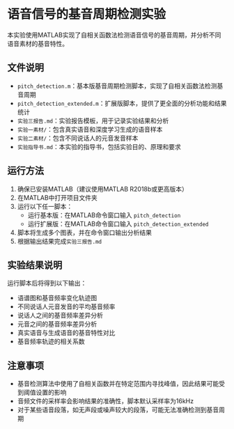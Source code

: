 # 语音信号的基音周期检测实验

本实验使用MATLAB实现了自相关函数法检测语音信号的基音周期，并分析不同语音素材的基音特性。

## 文件说明

- `pitch_detection.m`：基本版基音周期检测脚本，实现了自相关函数法检测基音周期
- `pitch_detection_extended.m`：扩展版脚本，提供了更全面的分析功能和结果统计
- `实验三报告.md`：实验报告模板，用于记录实验结果和分析
- `实验一素材/`：包含真实语音和深度学习生成的语音样本
- `实验二素材/`：包含不同说话人的元音发音样本
- `实验指导书.md`：本实验的指导书，包括实验目的、原理和要求

## 运行方法

1. 确保已安装MATLAB（建议使用MATLAB R2018b或更高版本）
2. 在MATLAB中打开项目文件夹
3. 运行以下任一脚本：
   - 运行基本版：在MATLAB命令窗口输入 `pitch_detection`
   - 运行扩展版：在MATLAB命令窗口输入 `pitch_detection_extended`
4. 脚本将生成多个图表，并在命令窗口输出分析结果
5. 根据输出结果完成`实验三报告.md`

## 实验结果说明

运行脚本后将得到以下输出：

- 语谱图和基音频率变化轨迹图
- 不同说话人元音发音的平均基音频率
- 说话人之间的基音频率差异分析
- 元音之间的基音频率差异分析
- 真实语音与生成语音的基音特性对比
- 基音频率轨迹的相关系数

## 注意事项

- 基音检测算法中使用了自相关函数并在特定范围内寻找峰值，因此结果可能受到阈值设置的影响
- 音频文件的采样率会影响结果的准确性，脚本默认采样率为16kHz
- 对于某些语音段落，如无声段或噪声较大的段落，可能无法准确检测到基音周期 
